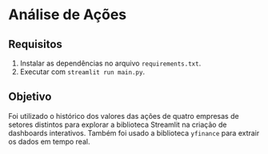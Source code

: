 # Análise de Ações

## Requisitos
1. Instalar as dependências no arquivo `requirements.txt`.
2. Executar com `streamlit run main.py`.

## Objetivo
Foi utilizado o histórico dos valores das ações de quatro empresas de setores distintos para explorar a biblioteca Streamlit na criação de dashboards interativos.
Também foi usado a biblioteca `yfinance` para extrair os dados em tempo real.
